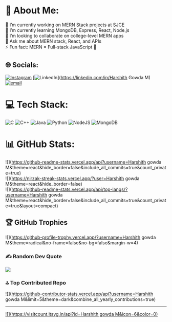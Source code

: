 # 💫 About Me:
🔭 I’m currently working on MERN Stack projects at SJCE  <br>🌱 I’m currently learning MongoDB, Express, React, Node.js  <br>🤝 I’m looking to collaborate on college-level MERN apps  <br>💬 Ask me about MERN stack, React, and APIs  <br>⚡ Fun fact: MERN = Full-stack JavaScript 🚀  <br>


## 🌐 Socials:
[![Instagram](https://img.shields.io/badge/Instagram-%23E4405F.svg?logo=Instagram&logoColor=white)](https://instagram.com/harshith.gowda_m284) [![LinkedIn](https://img.shields.io/badge/LinkedIn-%230077B5.svg?logo=linkedin&logoColor=white)](https://linkedin.com/in/Harshith Gowda M) [![email](https://img.shields.io/badge/Email-D14836?logo=gmail&logoColor=white)](mailto:harshithm140@gmail.com) 

# 💻 Tech Stack:
![C](https://img.shields.io/badge/c-%2300599C.svg?style=flat&logo=c&logoColor=white) ![C++](https://img.shields.io/badge/c++-%2300599C.svg?style=flat&logo=c%2B%2B&logoColor=white) ![Java](https://img.shields.io/badge/java-%23ED8B00.svg?style=flat&logo=openjdk&logoColor=white) ![Python](https://img.shields.io/badge/python-3670A0?style=flat&logo=python&logoColor=ffdd54) ![NodeJS](https://img.shields.io/badge/node.js-6DA55F?style=flat&logo=node.js&logoColor=white) ![MongoDB](https://img.shields.io/badge/MongoDB-%234ea94b.svg?style=flat&logo=mongodb&logoColor=white)
# 📊 GitHub Stats:
![](https://github-readme-stats.vercel.app/api?username=Harshith gowda M&theme=react&hide_border=false&include_all_commits=true&count_private=true)<br/>
![](https://nirzak-streak-stats.vercel.app/?user=Harshith gowda M&theme=react&hide_border=false)<br/>
![](https://github-readme-stats.vercel.app/api/top-langs/?username=Harshith gowda M&theme=react&hide_border=false&include_all_commits=true&count_private=true&layout=compact)

## 🏆 GitHub Trophies
![](https://github-profile-trophy.vercel.app/?username=Harshith gowda M&theme=radical&no-frame=false&no-bg=false&margin-w=4)

### ✍️ Random Dev Quote
![](https://quotes-github-readme.vercel.app/api?type=horizontal&theme=radical)

### 🔝 Top Contributed Repo
![](https://github-contributor-stats.vercel.app/api?username=Harshith gowda M&limit=5&theme=dark&combine_all_yearly_contributions=true)

---
[![](https://visitcount.itsvg.in/api?id=Harshith gowda M&icon=6&color=0)](https://visitcount.itsvg.in)

<!-- Proudly created with GPRM ( https://gprm.itsvg.in ) -->
